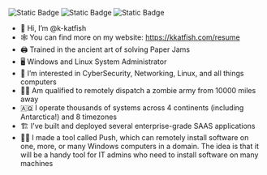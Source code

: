 ![Static Badge](https://img.shields.io/badge/certified-zombie_dispatcher-black)
![Static Badge](https://img.shields.io/badge/Virtual_Fortress_Architect-blue)
![Static Badge](https://img.shields.io/badge/Network_Necromancer-gray)

- 👋 Hi, I’m @k-katfish
- 🕸️ You can find more on my website: <https://kkatfish.com/resume>
- 🖨️ Trained in the ancient art of solving Paper Jams
- 🖥️ Windows and Linux System Administrator
- 🐧 I’m interested in CyberSecurity, Networking, Linux, and all things computers
- 🧟‍♂️ Am qualified to remotely dispatch a zombie army from 10000 miles away
- 🇦🇶 I operate thousands of systems across 4 continents (including Antarctica!) and 8 timezones
- 🏗️ I've built and deployed several enterprise-grade SAAS applications
- 👨‍💻 I made a tool called Push, which can remotely install software on one, more, or many Windows computers in a domain. The idea is that it will be a handy tool for IT admins who need to install software on many machines
